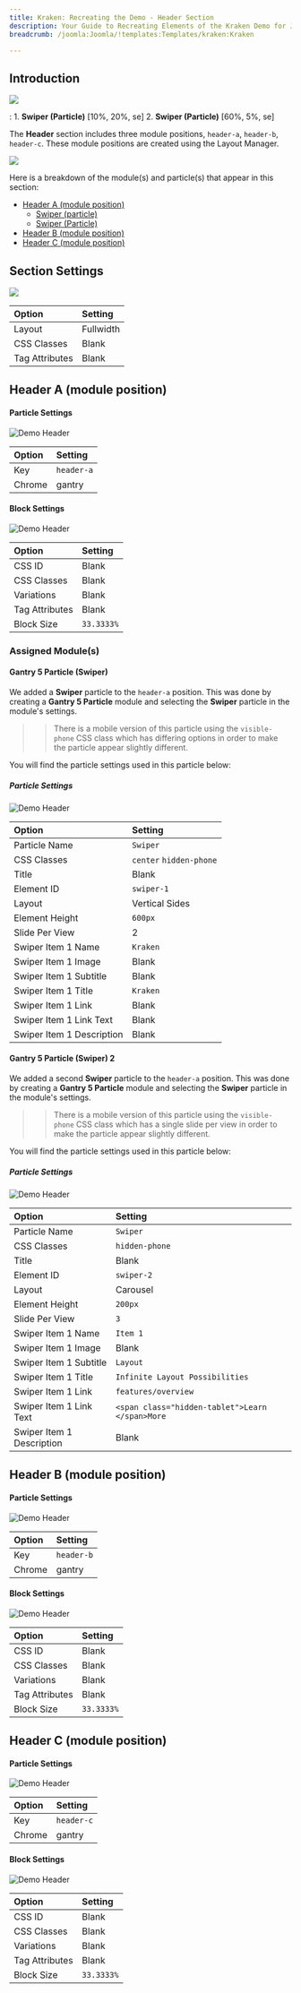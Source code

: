 ```yaml
---
title: Kraken: Recreating the Demo - Header Section
description: Your Guide to Recreating Elements of the Kraken Demo for Joomla
breadcrumb: /joomla:Joomla/!templates:Templates/kraken:Kraken

---
```


## Introduction

![](assets/demo_2.png)

:   1. **Swiper (Particle)** [10%, 20%, se]
    2. **Swiper (Particle)** [60%, 5%, se]

The **Header** section includes three module positions, `header-a`, `header-b`, `header-c`. These module positions are created using the Layout Manager.

![](assets/home_header.png)

Here is a breakdown of the module(s) and particle(s) that appear in this section:

* [Header A (module position)](#header-a-(module-position))
    - [Swiper (particle)](#gantry-5-particle-(swiper))
    - [Swiper (Particle)](#gantry-5-particle-(swiper)-2)
* [Header B (module position)](#header-b-(module-position))
* [Header C (module position)](#header-c-(module-position))

## Section Settings

![](assets/demo_header_settings.png)

| Option         | Setting   |
| :-----         | :-----    |
| Layout         | Fullwidth |
| CSS Classes    | Blank     |
| Tag Attributes | Blank     |

## Header A (module position)

#### Particle Settings

![Demo Header](demo_header_1.png)

| Option | Setting    |
| :----- | :-----     |
| Key    | `header-a` |
| Chrome | gantry     |

#### Block Settings

![Demo Header](demo_header_2.png)

| Option         | Setting    |
| :-----         | :-----     |
| CSS ID         | Blank      |
| CSS Classes    | Blank      |
| Variations     | Blank      |
| Tag Attributes | Blank      |
| Block Size     | `33.3333%` |

### Assigned Module(s)

#### Gantry 5 Particle (Swiper)

We added a **Swiper** particle to the `header-a` position. This was done by creating a **Gantry 5 Particle** module and selecting the **Swiper** particle in the module's settings. 

>> There is a mobile version of this particle using the `visible-phone` CSS class which has differing options in order to make the particle appear slightly different.

You will find the particle settings used in this particle below:

##### Particle Settings

![Demo Header](demo_header_3.png)

| Option                    | Setting                 |
| :-----                    | :-----                  |
| Particle Name             | `Swiper`                |
| CSS Classes               | `center` `hidden-phone` |
| Title                     | Blank                   |
| Element ID                | `swiper-1`              |
| Layout                    | Vertical Sides          |
| Element Height            | `600px`                 |
| Slide Per View            | 2                       |
| Swiper Item 1 Name        | `Kraken`                |
| Swiper Item 1 Image       | Blank                   |
| Swiper Item 1 Subtitle    | Blank                   |
| Swiper Item 1 Title       | `Kraken`                |
| Swiper Item 1 Link        | Blank                   |
| Swiper Item 1 Link Text   | Blank                   |
| Swiper Item 1 Description | Blank                   |

#### Gantry 5 Particle (Swiper) 2

We added a second **Swiper** particle to the `header-a` position. This was done by creating a **Gantry 5 Particle** module and selecting the **Swiper** particle in the module's settings. 

>> There is a mobile version of this particle using the `visible-phone` CSS class which has a single slide per view in order to make the particle appear slightly different.

You will find the particle settings used in this particle below:

##### Particle Settings

![Demo Header](demo_header_4.png)

| Option                    | Setting                                         |
| :-----                    | :-----                                          |
| Particle Name             | `Swiper`                                        |
| CSS Classes               | `hidden-phone`                                  |
| Title                     | Blank                                           |
| Element ID                | `swiper-2`                                      |
| Layout                    | Carousel                                        |
| Element Height            | `200px`                                         |
| Slide Per View            | `3`                                             |
| Swiper Item 1 Name        | `Item 1`                                        |
| Swiper Item 1 Image       | Blank                                           |
| Swiper Item 1 Subtitle    | `Layout`                                        |
| Swiper Item 1 Title       | `Infinite Layout Possibilities`                 |
| Swiper Item 1 Link        | `features/overview`                             |
| Swiper Item 1 Link Text   | `<span class="hidden-tablet">Learn </span>More` |
| Swiper Item 1 Description | Blank                                           |

## Header B (module position)

#### Particle Settings

![Demo Header](demo_header_5.png)

| Option | Setting    |
| :----- | :-----     |
| Key    | `header-b` |
| Chrome | gantry     |

#### Block Settings

![Demo Header](demo_header_6.png)

| Option         | Setting    |
| :-----         | :-----     |
| CSS ID         | Blank      |
| CSS Classes    | Blank      |
| Variations     | Blank      |
| Tag Attributes | Blank      |
| Block Size     | `33.3333%` |

## Header C (module position)

#### Particle Settings

![Demo Header](demo_header_7.png)

| Option | Setting    |
| :----- | :-----     |
| Key    | `header-c` |
| Chrome | gantry     |

#### Block Settings

![Demo Header](demo_header_8.png)

| Option         | Setting    |
| :-----         | :-----     |
| CSS ID         | Blank      |
| CSS Classes    | Blank      |
| Variations     | Blank      |
| Tag Attributes | Blank      |
| Block Size     | `33.3333%` |